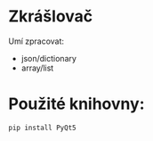 # Zkrášlovač

Umí zpracovat:
- json/dictionary
- array/list

# Použité knihovny:
```
pip install PyQt5

```

